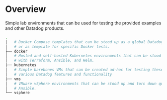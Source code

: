 # Overview

Simple lab environments that can be used for testing the provided examples and other Datadog products.

```bash
.
│   # Docker Compose templates that can be stood up as a global Datadog Agent as a container
│   # or as template for specific Docker tests.
├── docker
│   # Hosted and self-hosted Kubernetes environments that can be stood up and torn down quickly
│   # with Terraform, Ansible, and Helm.
├── kubernetes
│   # Simple barebones VMs that can be created ad-hoc for testing these examples or for testing
│   # various Datadog features and functionality
├── vms
│   # VMware vSphere environments that can be stood up and torn down quickly with Terraform and
│   # Ansible.
└── vsphere
```
